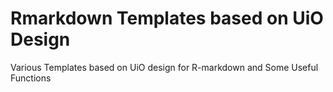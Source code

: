 # Rmarkdown Templates based on UiO Design

Various Templates based on UiO design for R-markdown and Some Useful Functions
